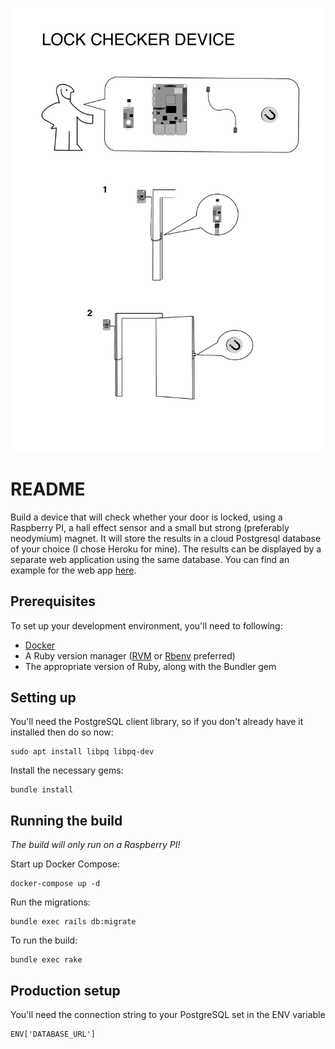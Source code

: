 ![RPI Installation manual](ikea_style_manual.png)

# README
Build a device that will check whether your door is locked, using a Raspberry PI, a hall effect sensor and a small but strong (preferably neodymium) magnet. It will store the results in a cloud Postgresql database of your choice (I chose Heroku for mine). The results can be displayed by a separate web application using the same database. You can find an example for the web app [here](https://github.com/menyhertfatyol/my-door-lock).
## Prerequisites

To set up your development environment, you'll need to following:

- [Docker](https://www.docker.com/)
- A Ruby version manager ([RVM](https://rvm.io/) or [Rbenv](https://github.com/sstephenson/rbenv) preferred)
- The appropriate version of Ruby, along with the Bundler gem

## Setting up

You'll need the PostgreSQL client library, so if you don't already have it installed then do so now:

```
sudo apt install libpq libpq-dev
```

Install the necessary gems:
```
bundle install
```

## Running the build
*The build will only run on a Raspberry PI!*

Start up Docker Compose:
```
docker-compose up -d
```

Run the migrations:
```
bundle exec rails db:migrate
```

To run the build:
```
bundle exec rake
```

## Production setup

You'll need the connection string to your PostgreSQL set in the ENV variable
```
ENV['DATABASE_URL']
```
